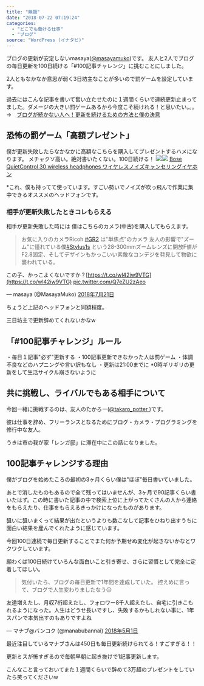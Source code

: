 ```yaml
---
title: "無題"
date: "2018-07-22 07:19:24"
categories:
  - "どこでも働ける仕事"
  - "ブログ"
source: "WordPress (イナタビ)"
---
```


ブログの更新が安定しないmasaya([@masayamuko](https://twitter.com/MasayaMuko))です。
友人と2人でブログの毎日更新を100日続ける「#100記事チャレンジ」に挑むことにしました。

2人ともなかなか意思が弱く3日坊主なことが多いので罰ゲームを設定しています。

過去にはこんな記事を書いて奮い立たせたのに１週間くらいで連続更新止まってました。ダメージの大きい罰ゲームあるから今度こそ続けれる！と思いたい。。。
→　[ブログが続かない人へ！更新を続けるための方法と僕の決意](https://masayamuko.com/blog-tsudukanai/)

## 恐怖の罰ゲーム「高額プレゼント」

僕が更新失敗したらなかなかに高額なこちらを購入してプレゼントするハメになります。
メチャクソ高い。絶対書いたくない。100日続ける！
[![](//ws-fe.amazon-adsystem.com/widgets/q?_encoding=UTF8&ASIN=B01G16PY2A&Format=_SL250_&ID=AsinImage&MarketPlace=JP&ServiceVersion=20070822&WS=1&tag=msymk-22)](https://www.amazon.co.jp/Bose-QuietControl-wireless-headphones-%E3%83%AF%E3%82%A4%E3%83%A4%E3%83%AC%E3%82%B9%E3%83%8E%E3%82%A4%E3%82%BA%E3%82%AD%E3%83%A3%E3%83%B3%E3%82%BB%E3%83%AA%E3%83%B3%E3%82%B0%E3%82%A4%E3%83%A4%E3%83%9B%E3%83%B3/dp/B01G16PY2A/ref=as_li_ss_il?ie=UTF8&qid=1532208499&sr=8-2&keywords=bose+quiet&linkCode=li3&tag=msymk-22&linkId=51fa27685ad4c27828a3b30e47820c69)![](https://ir-jp.amazon-adsystem.com/e/ir?t=msymk-22&l=li3&o=9&a=B01G16PY2A)
[Bose QuietControl 30 wireless headphones ワイヤレスノイズキャンセリングイヤホン](https://amzn.to/2uVeHtN)

*これ、僕も持ってて使っています。すごい勢いでノイズが吹っ飛んで作業に集中できるオススメのヘッドフォンです。

### 相手が更新失敗したときコレもらえる

相手が更新失敗した時には
僕はこちらのカメラ(中古)を購入してもらえます。
> お気に入りのカメラRicoh [#GR2](https://twitter.com/hashtag/GR2?src=hash&ref_src=twsrc%5Etfw) は"単焦点"のカメラ
友人の影響で"ズーム"に憧れている僕[#Stylus1s](https://twitter.com/hashtag/Stylus1s?src=hash&ref_src=twsrc%5Etfw) という28-300mmズームレンズに開放F値がF2.8固定、そしてデザインもかっこいい素敵なコンデジを発見して物欲に襲われている。

この子、かっこよくないですか？[https://t.co/wl42iw9VTG](https://t.co/wl42iw9VTG) [pic.twitter.com/Q7eZU2zAeo](https://t.co/Q7eZU2zAeo)

— masaya (@MasayaMuko) [2018年7月21日](https://twitter.com/MasayaMuko/status/1020493367807897600?ref_src=twsrc%5Etfw)

ちょうど上記のヘッドフォンと同額程度。

三日坊主で更新辞めてくれないかなw

## 「#100記事チャレンジ」ルール

・毎日１記事"必ず"更新する
・100記事更新できなかった人は罰ゲーム
・体調不良などのハプニングや言い訳もなし
・更新は21:00までに *0時ギリギリの更新をして生活サイクル崩さないように

## 共に挑戦し、ライバルでもある相手について

今回一緒に挑戦するのは、友人のたかろー([@takaro_potter ](https://twitter.com/takaro_potter))です。

彼は仕事を辞め、フリーランスとなるためにブログ・カメラ・プログラミングを修行中な友人。

うきは市の我が家「レンガ邸」に滞在中にこの話になりました。

## 100記事チャレンジする理由

僕がブログを始めたころの最初の3ヶ月くらい僕は"ほぼ"毎日書いていました。

あとで消したものもあるので全て残ってはいませんが、3ヶ月で90記事くらい書いたはず。この時に書いた記事の中で検索上位に上がってたくさんの人から連絡をもらえたり、仕事をもらえるきっかけになったものがあります。

狙いに狙いまくって結果が出たというよりも数こなして記事をひねり出すうちに面白い結果を産んでくれたように感じています。

今回100日連続で毎日更新することでまた何か予期せぬ変化が起きないかなとワクワクしています。

願わくば100日続けていろんな面白いこと引き寄せ、さらに習慣として完全に定着してほしい。

> 気付いたら、ブログの毎日更新で1年間を達成していた。
控えめに言って、ブログで人生変わりましたなう😌

友達増えたし、月収7桁超えたし、フォロワー8千人超えたし、自宅に引きこもれるようになった。人生はどうせ長いですし、失敗するかもしれない事に、1年スパンで本気出すのもありですよね

— マナブ@バンコク (@manabubannai) [2018年5月1日](https://twitter.com/manabubannai/status/991173702208274432?ref_src=twsrc%5Etfw)

最近注目しているマナブさんは450日も毎日更新続けられてる！すごすぎる！！

更新ミスが怖すぎるので毎朝早朝に起き抜けで1記事更新します。

こんなこと言っておいてまた１週間くらいで辞めて3万超のプレゼントをしていたら笑ってくださいw